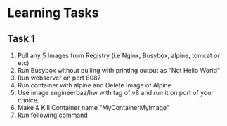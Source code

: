 # Learning Tasks

## Task 1

1. Pull any 5 Images from Registry (i.e Nginx, Busybox, alpine, tomcat or etc)
2. Run Busybox without pulling with printing output as "Not Hello World"
3. Run webserver on port 8087
4. Run container with alpine and Delete Image of Alpine
5. Use image engineerbaz/hw with tag of v8 and run it on port of your choice.
6. Make & Kill Container name "MyContainerMyImage" 
7. Run following command
